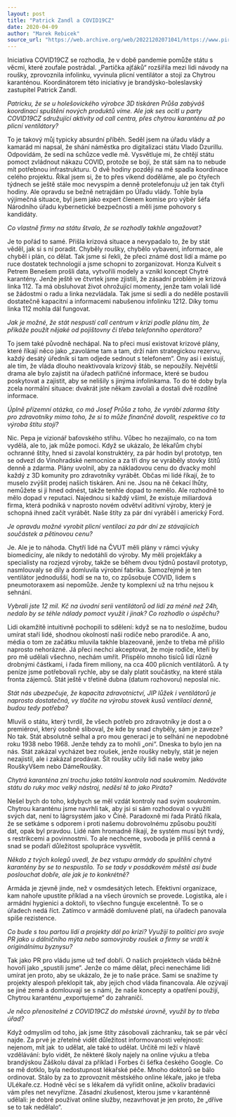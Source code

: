 ```yaml
---
layout: post
title: "Patrick Zandl a COVID19CZ"
date: 2020-04-09
author: "Marek Rebicek"
source_url: "https://web.archive.org/web/20221202071041/https://www.piratibrandys.cz/clanek/2020-04-09-patrick-zandl-a-covid19cz"
---
```

Iniciativa COVID19CZ se rozhodla, že v době pandemie pomůže státu s věcmi, které zoufale postrádal. „Partička ajťáků“ rozšířila mezi lidi návody na roušky, zprovoznila infolinku, vyvinula plicní ventilátor a stojí za Chytrou karanténou. Koordinátorem této iniciativy je brandýsko-boleslavský zastupitel Patrick Zandl.

_Patricku, že se u holešovického výrobce 3D tiskáren Průša zabýváš koordinací spuštění nových produktů víme. Ale jak ses ocitl u party COVID19CZ sdružující aktivity od call centra, přes chytrou karanténu až po plicní ventilátory?_

To je takový můj typicky absurdní příběh. Seděl jsem na úřadu vlády a kamarád mi napsal, že shání náměstka pro digitalizaci státu Vlado Dzurillu. Odpovídám, že sedí na schůzce vedle mě. Vysvětluje mi, že chtějí státu pomoct zvládnout nákazu COVID, protože se bojí, že stát sám na to nebude mít potřebnou infrastrukturu. O dvě hodiny později na mě spadla koordinace celého projektu. Říkal jsem si, že to přes víkend doděláme, ale po čtyřech týdnech se ještě stále moc nevyspím a denně protelefonuju už jen tak čtyři hodiny. Ale opravdu se bežně netrajdám po Úřadu vlády. Tohle byla výjimečná situace, byl jsem jako expert členem komise pro výběr šéfa Národního úřadu kybernetické bezpečnosti a měli jsme pohovory s kandidáty.

_Co vlastně firmy na státu štvalo, že se rozhodly takhle angažovat?_

Je to pořád to samé. Přišla krizová situace a nevypadalo to, že by stát věděl, jak si s ní poradit. Chyběly roušky, chybělo vybavení, informace, ale chyběl i plán, co dělat. Tak jsme si řekli, že přeci známé dost lidí a máme po ruce dostatek technologií a jsme schopni to zorganizovat. Honza Kulveit s Petrem Benešem prošli data, vytvořili modely a vznikl koncept Chytré karantény. Jenže ještě ve čtvrtek jsme zjistili, že zásadní problém je krizová linka 112. Ta má obsluhovat život ohrožující momenty, jenže tam volali lidé se žádostmi o radu a linka nezvládala. Tak jsme si sedli a do neděle postavili dostatečně kapacitní a informacemi nabušenou infolinku 1212. Díky tomu linka 112 mohla dál fungovat.

_Jak je možné, že stát nespustí call centrum v krizi podle plánu tím, že přikáže použít nějaké od pojištovny či třeba telefonního operátora?_

To jsem také původně nechápal. Na to přeci musí existovat krizové plány, které říkají něco jako „zavoláme tam a tam, drží nám strategickou rezervu, každý desátý úředník si tam odjede sednout s telefonem“. Ony asi i existují, ale tím, že vláda dlouho neaktivovala krizový štáb, se nepoužily. Největší drama ale bylo zajistit na úřadech patřičné informace, které se budou poskytovat a zajistit, aby se nelišily s jinýma infolinkama. To do té doby byla zcela normální situace: dvakrát jste někam zavolali a dostali dvě rozdílné informace.

_Úplně přízemní otázka, co má Josef Průša z toho, že vyrábí zdarma štíty pro zdravotníky mimo toho, že si to může finančně dovolit, respektive co ta výroba štítu stojí?_

Nic. Pepa je vizionář baťovského střihu. Vůbec ho nezajímalo, co na tom vydělá, ale to, jak může pomoci. Když se ukázalo, že lékařům chybí ochranné štíty, hned si zavolal konstruktéry, za pár hodin byl prototyp, ten se odvezl do Vinohradské nemocnice a za tři dny se vyráběly stovky štítů denně a zdarma. Plány uvolnil, aby za nákladovou cenu do dvacky mohl každý z 3D komunity pro zdravotníky vyrábět. Občas mi lidé říkají, že to muselo zvýšit prodej našich tiskáren. Ani ne. Jsou na ně čekací lhůty, nemůžete si ji hned odnést, takže tenhle dopad to nemělo. Ale rozhodně to mělo dopad v reputaci. Najednou si každý všiml, že existuje miliardová firma, která podniká v naprosto novém odvětví aditivní výroby, který je schopná ihned začít vyrábět. Naše štíty za pár dní vyráběl i americký Ford.

_Je opravdu možné vyrobit plicní ventilaci za pár dní ze stávajících součástek a pětinovou cenu?_

Je. Ale je to náhoda. Chytří lidé na ČVUT měli plány v rámci výuky biomedicíny, ale nikdy to nedotáhli do výroby. My měli projekťáky a specialisty na rozjezd výroby, takže se během dvou týdnů postavil prototyp, nasmlouvaly se díly a domluvila výrobní fabrika. Samozřejmě je ten ventilátor jednodušší, hodí se na to, co způsobuje COVID, lidem s pneumotoraxem asi nepomůže. Jenže ty komplexní už na trhu nejsou k sehnání.

_Vybrali jste 12 mil. Kč na úvodní serii ventilátorů od lidí za méně než 24h, nedalo by se téhle nálady pomoct využít i jinak? Co rozhodlo o úspěchu?_

Lidi okamžitě intuitivně pochopili to sdělení: když se na to nesložíme, budou umírat staří lidé, shodnou okolností naši rodiče nebo prarodiče. A ano, média o tom ze začátku mluvila takhle blazeovaně, jenže to třeba mě přišlo naprosto nehorázné. Já přeci nechci akceptovat, že moje rodiče, kteří by pro mě udělali všechno, nechám umřít. Přispělo mnoho tisíců lidí různě drobnými částkami, i řada firem miliony, na cca 400 plicních ventilátorů. A ty peníze jsme potřebovali rychle, aby se daly platit součástky, na které stála fronta zájemců. Stát ještě v třetině dubna (datum rozhovoru) neposlal nic.

_Stát nás ubezpečuje, že kapacita zdravotnictví, JIP lůžek i ventilátorů je naprosto dostatečná, vy tlačíte na výrobu stovek kusů ventilací denně, budou tedy potřeba?_

Mluvíš o státu, který tvrdil, že všech potřeb pro zdravotníky je dost a o premiérovi, který osobně sliboval, že kde by snad chyběly, sám je zaveze? No tak. Stát absolutně selhal a pro mou generaci je to selhání ne nepodobné roku 1938 nebo 1968. Jenže tehdy za to mohli „oni“. Dneska to bylo jen na nás. Stát zakázal vycházet bez roušek, jenže roušky nebyly, stát je nejen nezajistil, ale i zakázal prodávat. Šít roušky učily lidi naše weby jako RouškyVšem nebo DámeRoušky.

_Chytrá karanténa zní trochu jako totální kontrola nad soukromím. Nedáváte státu do ruky moc velký nástroj, neděsí tě to jako Piráta?_

Nešel bych do toho, kdybych se měl vzdát kontroly nad svým soukromím. Chytrou karanténu jsme navrhli tak, aby jsi si sám rozhodoval o využití svých dat, není to lágrsystém jako v Číně. Paradoxně mi řada Pirátů říkala, že se setkáme s odporem i proti našemu dobrovolnému způsobu použití dat, opak byl pravdou. Lidé nám hromadně říkají, že systém musí být tvrdý, s restrikcemi a povinnostmi. To ale nechceme, svoboda je příliš cenná a snad se podaří důležitost spolupráce vysvětlit.

_Někdo z tvých kolegů uvedl, že bez vstupu armády do spuštění chytré karantény by se to nespustilo. To se tady v posádkovém městě asi bude poslouchat dobře, ale jak je to konkrétně?_

Armáda je zjevně jinde, než v osmdesátých letech. Efektivní organizace, kam nahoře upustíte příklad a na všech úrovních se provede. Logistika, ale i armádní hygienici a doktoři, to všechno funguje excelentně. To se o úřadech nedá říct. Zatímco v armádě domluvené platí, na úřadech panovala spíše rezistence.

_Co bude s tou partou lidí a projekty dál po krizi? Využijí to politici pro svoje PR jako u dálničního mýta nebo samovýroby roušek a firmy se vrátí k originálnímu byznysu?_

Tak jako PR pro vládu jsme už teď dobří. O našich projektech vláda běžně hovoří jako „spustili jsme“. Jenže co máme dělat, přeci nenecháme lidi umírat jen proto, aby se ukázalo, že je to naše práce. Sami se snažíme ty projekty alespoň překlopit tak, aby jejich chod vláda financovala. Ale ozývají se jiné země a domlouvají se s námi, že naše koncepty a opatření použijí, Chytrou karanténu „exportujeme“ do zahraničí.

_Je něco přenositelné z COVID19CZ do městské úrovně, využil by to třeba úřad?_

Když odmyslím od toho, jak jsme štíty zásobovali záchranku, tak se pár věcí najde. Za prvé je zřetelně vidět důležitost informovanosti veřejnosti: nejenom, mít jak  to udělat, ale také to udělat. Určitě mi leží v hlavě vzdělávání: bylo vidět, že některé školy najely na online výuku a třeba brandýskou Záškolu dával za příklad i Forbes či šéfka českého Google. Co se mě dotklo, byla nedostupnost lékařské péče. Mnoho doktorů se bálo ordinovat. Stálo by za to zprovoznit městského online lékaře, jako je třeba ULékaře.cz. Hodně věcí se s lékařem dá vyřídit online, ačkoliv bradavici vám přes net nevyřízne. Zásadní zkušenost, kterou jsme v karanténně udělali: je dobré používat online služby, nezavrhovat je jen proto, že „dříve se to tak nedělalo“.


